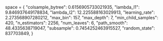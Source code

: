 space = {
  "colsample_bytree": 0.6156905733021935,
  "lambda_l1": 9.846937649178834,
  "lambda_l2": 12.225588163029913,
  "learning_rate": 2.273568907280212,
  "max_bin": 157,
  "max_depth": 7,
  "min_child_samples": 420,
  "n_estimators": 2256,
  "num_leaves": 6,
  "path_smooth": 48.4335638719047,
  "subsample": 0.7454252463915527,
  "random_state": 837703849,
}
